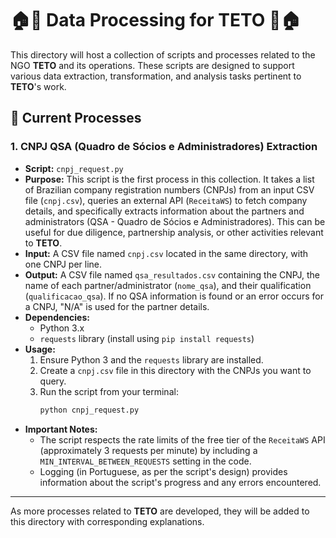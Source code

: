 # 🏠💙 Data Processing for TETO 💙🏠

This directory will host a collection of scripts and processes related to the NGO **TETO** and its operations. These scripts are designed to support various data extraction, transformation, and analysis tasks pertinent to **TETO**'s work.

## 📂 Current Processes

### 1. CNPJ QSA (Quadro de Sócios e Administradores) Extraction

* **Script:** `cnpj_request.py`
* **Purpose:** This script is the first process in this collection. It takes a list of Brazilian company registration numbers (CNPJs) from an input CSV file (`cnpj.csv`), queries an external API (`ReceitaWS`) to fetch company details, and specifically extracts information about the partners and administrators (QSA - Quadro de Sócios e Administradores). This can be useful for due diligence, partnership analysis, or other activities relevant to **TETO**.
* **Input:** A CSV file named `cnpj.csv` located in the same directory, with one CNPJ per line.
* **Output:** A CSV file named `qsa_resultados.csv` containing the CNPJ, the name of each partner/administrator (`nome_qsa`), and their qualification (`qualificacao_qsa`). If no QSA information is found or an error occurs for a CNPJ, "N/A" is used for the partner details.
* **Dependencies:**
    * Python 3.x
    * `requests` library (install using `pip install requests`)
* **Usage:**
    1.  Ensure Python 3 and the `requests` library are installed.
    2.  Create a `cnpj.csv` file in this directory with the CNPJs you want to query.
    3.  Run the script from your terminal:
        ```bash
        python cnpj_request.py
        ```
* **Important Notes:**
    * The script respects the rate limits of the free tier of the `ReceitaWS` API (approximately 3 requests per minute) by including a `MIN_INTERVAL_BETWEEN_REQUESTS` setting in the code.
    * Logging (in Portuguese, as per the script's design) provides information about the script's progress and any errors encountered.

---

As more processes related to **TETO** are developed, they will be added to this directory with corresponding explanations.
